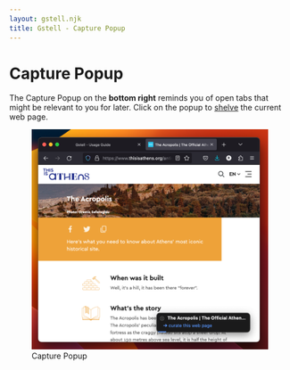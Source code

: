 ```yaml
---
layout: gstell.njk
title: Gstell - Capture Popup
---
```


# Capture Popup

The Capture Popup on the **bottom right** reminds you of open tabs that might be relevant to you for later. Click on the popup to [shelve](shelf) the current web page.

<figure>
  <img src="/public/img/howto/capture-popup.png" alt="Capture Popup">
  <figcaption>Capture Popup</figcaption>
</figure>  